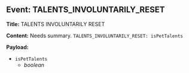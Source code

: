 ## Event: TALENTS_INVOLUNTARILY_RESET

**Title:** TALENTS INVOLUNTARILY RESET

**Content:**
Needs summary.
`TALENTS_INVOLUNTARILY_RESET: isPetTalents`

**Payload:**
- `isPetTalents`
  - *boolean*